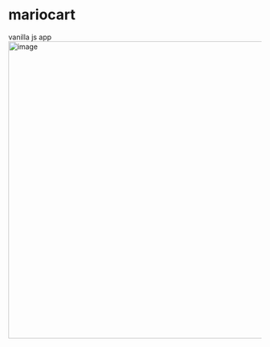 # mariocart
vanilla js app
<img width="592" alt="image" src="https://user-images.githubusercontent.com/41983244/79045216-ea5ff900-7c44-11ea-8039-55743b380f1e.png">
